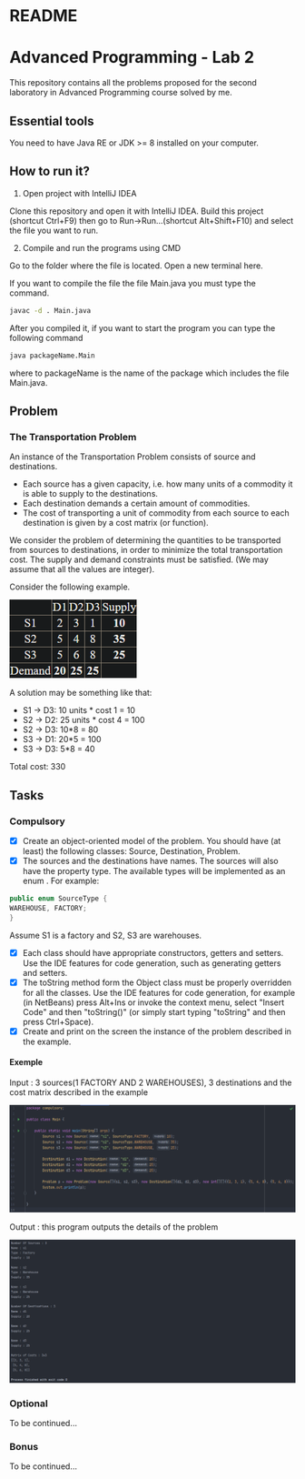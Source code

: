 # README

# Advanced Programming - Lab 2

This repository contains all the problems proposed for the second laboratory in Advanced Programming course
solved by me.

## Essential tools

You need to have Java RE or JDK >= 8 installed on your computer.

## How to run it?

1. Open project with IntelliJ IDEA

Clone this repository and open it with IntelliJ IDEA. Build this project
(shortcut Ctrl+F9) then go to Run->Run...(shortcut Alt+Shift+F10) and select
the file you want to run.

2. Compile and run the programs using CMD

Go to the folder where the file is located. Open a new terminal here.

If you want to compile the file the file Main.java you must type the command.

```bash
javac -d . Main.java
```

After you compiled it, if you want to start the program you can type the
following command

```bash
java packageName.Main
```

where to packageName is the name of the package which includes the file Main.java.

## Problem

### The Transportation Problem
An instance of the Transportation Problem consists of source and destinations.

- Each source has a given capacity, i.e. how many units of a commodity it is able to supply to the destinations.
- Each destination demands a certain amount of commodities.
- The cost of transporting a unit of commodity from each source to each destination is given by a cost matrix (or function).

We consider the problem of determining the quantities to be transported from sources to destinations, in order to minimize the total transportation cost. The supply and demand constraints must be satisfied. (We may assume that all the values are integer).

Consider the following example.

![](readme_images/problem_exemple.png)

A solution may be something like that:

- S1 -> D3: 10 units * cost 1 = 10
- S2 -> D2: 25 units * cost 4 = 100
- S2 -> D3: 10*8 = 80
- S3 -> D1: 20*5 = 100
- S3 -> D3: 5*8 = 40

Total cost: 330

## Tasks

### Compulsory

- [x] Create an object-oriented model of the problem. You should have (at least) the following classes: Source, Destination, Problem.
- [x] The sources and the destinations have names. The sources will also have the property type. The available types will be implemented as an enum . For example:
```java
public enum SourceType {
WAREHOUSE, FACTORY;
}
```
Assume S1 is a factory and S2, S3 are warehouses.
- [x] Each class should have appropriate constructors, getters and setters.
Use the IDE features for code generation, such as generating getters and setters.
- [x] The toString method form the Object class must be properly overridden for all the classes.
Use the IDE features for code generation, for example (in NetBeans) press Alt+Ins or invoke the context menu, select "Insert Code" and then "toString()" (or simply start typing "toString" and then press Ctrl+Space).
- [x] Create and print on the screen the instance of the problem described in the example.

#### Exemple

Input : 3 sources(1 FACTORY AND 2 WAREHOUSES), 3 destinations and the cost matrix described in the example

![](readme_images/code_exemple.png)

Output : this program outputs the details of the problem

![](readme_images/run_exemple.png)

### Optional

To be continued...

### Bonus

To be continued...
